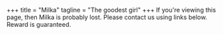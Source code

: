 +++
title = "Milka"
tagline = "The goodest girl"
+++
If you're viewing this page, then Milka is probably lost. Please contact us using links below. Reward is guaranteed.
